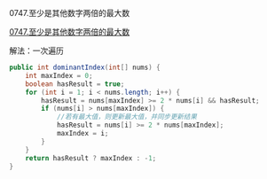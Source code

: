 0747.至少是其他数字两倍的最大数

[0747.至少是其他数字两倍的最大数](https://leetcode-cn.com/problems/largest-number-at-least-twice-of-others/)



解法：一次遍历



```java
public int dominantIndex(int[] nums) {
    int maxIndex = 0;
    boolean hasResult = true;
    for (int i = 1; i < nums.length; i++) {
        hasResult = nums[maxIndex] >= 2 * nums[i] && hasResult;
        if (nums[i] > nums[maxIndex]) {
            //若有最大值，则更新最大值，并同步更新结果
            hasResult = nums[i] >= 2 * nums[maxIndex];
            maxIndex = i;
        }
    }
    return hasResult ? maxIndex : -1;
}
```

